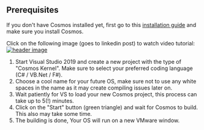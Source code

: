 ## Prerequisites
If you don't have Cosmos installed yet, first go to this [installation guide](https://cosmosos.github.io/articles/Installation/DevKit.html) and make sure you install Cosmos.

Click on the following image (goes to linkedin post) to watch video tutorial:  
[![header image](https://raw.githubusercontent.com/EliaSulimanov/Cosmos/Getting-Started-article/Docs/articles/Getting%20Started/images/Video.PNG)](https://www.linkedin.com/posts/elia-sulimanov_cosmos-os-c-activity-6694501374610288640-GYO8)

 1. Start Visual Studio 2019 and create a new project with the type of "Cosmos Kernel". Make sure to select your preferred coding language (C# / VB.Net / F#).
 2. Choose a cool name for your future OS, make sure not to use any white spaces in the name as it may create compiling issues later on. 
 3. Wait patiently for VS to load your new Cosmos project, this process can take up to 5(!) minutes.
 4. Click on the "Start" button (green triangle) and wait for Cosmos to build. This also may take some time.
 5. The building is done, Your OS will run on a new VMware window.